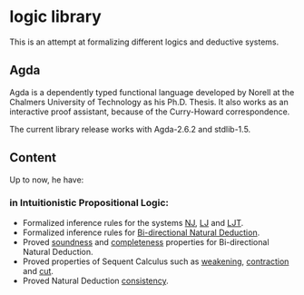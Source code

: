 # logic library

This is an attempt at formalizing different logics and deductive systems.

## Agda

Agda is a dependently typed functional language developed by Norell at the Chalmers University of Technology as his Ph.D. Thesis. It also works as an interactive proof assistant, because of the Curry-Howard correspondence.

The current library release works with Agda-2.6.2 and stdlib-1.5.

## Content

Up to now, he have:

### in Intuitionistic Propositional Logic:
  * Formalized inference rules for the systems [NJ](https://github.com/felipeperet/logic/blob/master/Propositional/Natural/NJ.agda), [LJ](https://github.com/felipeperet/logic/blob/master/Propositional/Sequent/LJ.agda) and [LJT](https://github.com/felipeperet/logic/blob/master/Propositional/Sequent/LJT.agda).
  * Formalized inference rules for [Bi-directional Natural Deduction](https://github.com/felipeperet/logic/blob/master/Propositional/Natural/Bidirectional.agda).
  * Proved [soundness](https://github.com/felipeperet/logic/blob/master/Propositional/Natural/Properties/Soundness.agda) and [completeness](https://github.com/felipeperet/logic/blob/master/Propositional/Natural/Properties/Completeness.agda) properties for Bi-directional Natural Deduction.
  * Proved properties of Sequent Calculus such as [weakening](https://github.com/felipeperet/logic/blob/master/Propositional/Sequent/Properties/Weakening.agda), [contraction](https://github.com/felipeperet/logic/blob/master/Propositional/Sequent/Properties/Contraction.agda) and [cut](https://github.com/felipeperet/logic/blob/master/Propositional/Sequent/Properties/Cut.agda).
  * Proved Natural Deduction [consistency](https://github.com/felipeperet/logic/blob/master/Propositional/Natural/Properties/Consistency.agda).


